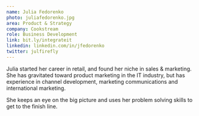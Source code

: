 ```yaml
---
name: Julia Fedorenko
photo: juliafedorenko.jpg
area: Product & Strategy
company: Cookstream
role: Business Development
link: bit.ly/integrateit
linkedin: linkedin.com/in/jfedorenko
twitter: julfirefly
---
```


Julia started her career in retail, and found her niche in sales & marketing.  She has gravitated toward product marketing in the IT industry, but has experience in channel development, marketing communications and international marketing.

She keeps an eye on the big picture and uses her problem solving skills to get to the finish line.
